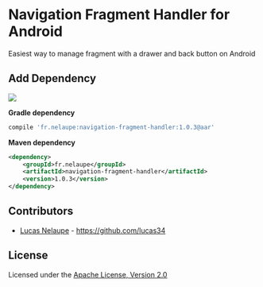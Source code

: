# Navigation Fragment Handler for Android

Easiest way to manage fragment with a drawer and back button on Android

## Add Dependency

<a href='http://search.maven.org/#search%7Cga%7C1%7Cg%3A%22fr.nelaupe%22a%3A%22navigation-fragment-handler%22'><img src='http://img.shields.io/maven-central/v/fr.nelaupe/navigation-fragment-handler.svg'></a>

**Gradle dependency**

``` groovy
compile 'fr.nelaupe:navigation-fragment-handler:1.0.3@aar'
```

**Maven dependency**

``` xml
<dependency>
    <groupId>fr.nelaupe</groupId>
    <artifactId>navigation-fragment-handler</artifactId>
    <version>1.0.3</version>
</dependency>
```

## Contributors

* [Lucas Nelaupe](http://www.lucas-nelaupe.fr/) - <https://github.com/lucas34>

## License

Licensed under the [Apache License, Version 2.0](http://www.apache.org/licenses/LICENSE-2.0.html)
